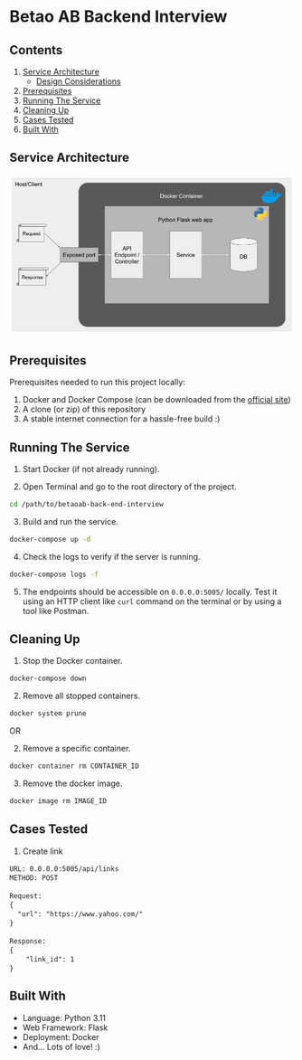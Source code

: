 # Betao AB Backend Interview

## Contents

1. [Service Architecture](#service-architecture)
    * [Design Considerations](#design-considerations)
2. [Prerequisites](#prerequisites)
3. [Running The Service](#running-the-service)
4. [Cleaning Up](#cleaning-up)
5. [Cases Tested](#cases-tested)
6. [Built With](#built-with)

## Service Architecture

![Service Architecture](https://github.com/MitraThakker/betaoab-back-end-interview/blob/main/assets/ServiceArchitecture.jpg)

## Prerequisites

Prerequisites needed to run this project locally:
1. Docker and Docker Compose (can be downloaded from the [official site](https://hub.docker.com/))
2. A clone (or zip) of this repository
3. A stable internet connection for a hassle-free build :)

## Running The Service

1. Start Docker (if not already running).

2. Open Terminal and go to the root directory of the project.

```bash
cd /path/to/betaoab-back-end-interview
```

3. Build and run the service.

```bash
docker-compose up -d
```

4. Check the logs to verify if the server is running.

```bash
docker-compose logs -f
```

5. The endpoints should be accessible on `0.0.0.0:5005/` locally.  Test it using an HTTP client like `curl` command on the terminal or by using a tool like Postman.

## Cleaning Up

1. Stop the Docker container.

```bash
docker-compose down
```

2. Remove all stopped containers.

```bash
docker system prune
```

OR

2. Remove a specific container.

```bash
docker container rm CONTAINER_ID
```

3. Remove the docker image.
```bash
docker image rm IMAGE_ID
```

## Cases Tested

1. Create link

```
URL: 0.0.0.0:5005/api/links
METHOD: POST

Request:
{
  "url": "https://www.yahoo.com/"
}

Response:
{
    "link_id": 1
}
```

## Built With

* Language: Python 3.11
* Web Framework: Flask
* Deployment: Docker
* And... Lots of love! :)
